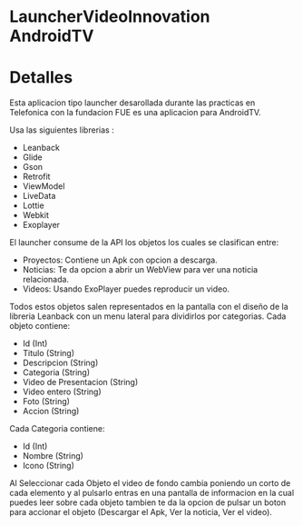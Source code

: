 # LauncherVideoInnovation AndroidTV

# Detalles 

Esta aplicacion tipo launcher desarollada durante las practicas en Telefonica con la fundacion FUE es una aplicacion para AndroidTV.

Usa las siguientes librerias : 

- Leanback
- Glide
- Gson
- Retrofit
- ViewModel
- LiveData
- Lottie
- Webkit
- Exoplayer

El launcher consume de la API los objetos los cuales se clasifican entre:

- Proyectos: Contiene un Apk con opcion a descarga.
- Noticias: Te da opcion a abrir un WebView para ver una noticia relacionada.
- Videos: Usando ExoPlayer puedes reproducir un video.

Todos estos objetos salen representados en la pantalla con el diseño de la libreria Leanback con un menu lateral para dividirlos por categorias.
Cada objeto contiene:

- Id (Int)
- Titulo (String)
- Descripcion (String)
- Categoria (String)
- Video de Presentacion (String)
- Video entero (String)
- Foto (String)
- Accion (String)

Cada Categoria contiene: 
- Id (Int)
- Nombre (String)
- Icono (String)

Al Seleccionar cada Objeto el video de fondo cambia poniendo un corto de cada elemento y al pulsarlo entras en una pantalla de informacion
en la cual puedes leer sobre cada objeto tambien te da la opcion de pulsar un boton para accionar el objeto (Descargar el Apk, Ver la noticia, Ver el video).

